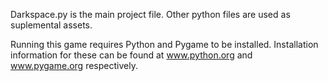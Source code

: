Darkspace.py is the main project file. Other python files are used as suplemental assets.

Running this game requires Python and Pygame to be installed. Installation information for these can be found at www.python.org and www.pygame.org respectively.
